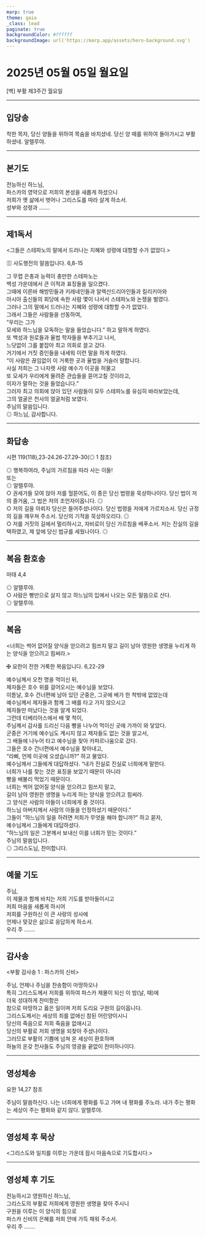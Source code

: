 ```yaml
---
marp: true
theme: gaia
_class: lead
paginate: true
backgroundColor: #ffffff
backgroundImage: url('https://marp.app/assets/hero-background.svg')
---
```


# 2025년 05월 05일 월요일

[백] 부활 제3주간 월요일  




---

## 입당송

착한 목자, 당신 양들을 위하여 목숨을 바치셨네. 당신 양 떼를 위하여 돌아가시고 부활하셨네. 알렐루야.  
  


---

## 본기도

전능하신 하느님,  
파스카의 영약으로 저희의 본성을 새롭게 하셨으니  
저희가 옛 삶에서 벗어나 그리스도를 따라 살게 하소서.  
성부와 성령과 …….  
  


---

## 제1독서

<그들은 스테파노의 말에서 드러나는 지혜와 성령에 대항할 수가 없었다.>

▥ 사도행전의 말씀입니다. 6,8-15

그 무렵 은총과 능력이 충만한 스테파노는  
백성 가운데에서 큰 이적과 표징들을 일으켰다.  
그때에 이른바 해방민들과 키레네인들과 알렉산드리아인들과 킬리키아와  
아시아 출신들의 회당에 속한 사람 몇이 나서서 스테파노와 논쟁을 벌였다.  
그러나 그의 말에서 드러나는 지혜와 성령에 대항할 수가 없었다.  
그래서 그들은 사람들을 선동하여,  
“우리는 그가  
모세와 하느님을 모독하는 말을 들었습니다.” 하고 말하게 하였다.  
또 백성과 원로들과 율법 학자들을 부추기고 나서,  
느닷없이 그를 붙잡아 최고 의회로 끌고 갔다.  
거기에서 거짓 증인들을 내세워 이런 말을 하게 하였다.  
“이 사람은 끊임없이 이 거룩한 곳과 율법을 거슬러 말합니다.  
사실 저희는 그 나자렛 사람 예수가 이곳을 허물고  
또 모세가 우리에게 물려준 관습들을 뜯어고칠 것이라고,  
이자가 말하는 것을 들었습니다.”  
그러자 최고 의회에 앉아 있던 사람들이 모두 스테파노를 유심히 바라보았는데,  
그의 얼굴은 천사의 얼굴처럼 보였다.  
주님의 말씀입니다.  
◎ 하느님, 감사합니다.  
  


---

## 화답송

시편 119(118),23-24.26-27.29-30(◎ 1 참조)

◎ 행복하여라, 주님의 가르침을 따라 사는 이들!  
또는  
◎ 알렐루야.  
○ 권세가들 모여 앉아 저를 헐뜯어도, 이 종은 당신 법령을 묵상하나이다. 당신 법이 저의 즐거움, 그 법은 저의 조언자이옵니다. ◎  
○ 저의 길을 아뢰자 당신은 들어주셨나이다. 당신 법령을 저에게 가르치소서. 당신 규정의 길을 깨우쳐 주소서. 당신의 기적을 묵상하오리다. ◎  
○ 저를 거짓의 길에서 멀리하시고, 자비로이 당신 가르침을 베푸소서. 저는 진실의 길을 택하였고, 제 앞에 당신 법규를 세웠나이다. ◎  
  


---

## 복음 환호송

마태 4,4

◎ 알렐루야.  
○ 사람은 빵만으로 살지 않고 하느님의 입에서 나오는 모든 말씀으로 산다.  
◎ 알렐루야.  
  


---

## 복음

<너희는 썩어 없어질 양식을 얻으려고 힘쓰지 말고 길이 남아 영원한 생명을 누리게 하는 양식을 얻으려고 힘써라.>

✠ 요한이 전한 거룩한 복음입니다. 6,22-29

예수님께서 오천 명을 먹이신 뒤,  
제자들은 호수 위를 걸어오시는 예수님을 보았다.  
이튿날, 호수 건너편에 남아 있던 군중은, 그곳에 배가 한 척밖에 없었는데  
예수님께서 제자들과 함께 그 배를 타고 가지 않으시고  
제자들만 떠났다는 것을 알게 되었다.  
그런데 티베리아스에서 배 몇 척이,  
주님께서 감사를 드리신 다음 빵을 나누어 먹이신 곳에 가까이 와 닿았다.  
군중은 거기에 예수님도 계시지 않고 제자들도 없는 것을 알고서,  
그 배들에 나누어 타고 예수님을 찾아 카파르나움으로 갔다.  
그들은 호수 건너편에서 예수님을 찾아내고,  
“라삐, 언제 이곳에 오셨습니까?” 하고 물었다.  
예수님께서 그들에게 대답하셨다. “내가 진실로 진실로 너희에게 말한다.  
너희가 나를 찾는 것은 표징을 보았기 때문이 아니라  
빵을 배불리 먹었기 때문이다.  
너희는 썩어 없어질 양식을 얻으려고 힘쓰지 말고,  
길이 남아 영원한 생명을 누리게 하는 양식을 얻으려고 힘써라.  
그 양식은 사람의 아들이 너희에게 줄 것이다.  
하느님 아버지께서 사람의 아들을 인정하셨기 때문이다.”  
그들이 “하느님의 일을 하려면 저희가 무엇을 해야 합니까?” 하고 묻자,  
예수님께서 그들에게 대답하셨다.  
“하느님의 일은 그분께서 보내신 이를 너희가 믿는 것이다.”  
주님의 말씀입니다.  
◎ 그리스도님, 찬미합니다.  
  


---

## 예물 기도

주님,  
이 제물과 함께 바치는 저희 기도를 받아들이시고  
저희 마음을 새롭게 하시어  
저희를 구원하신 이 큰 사랑의 성사에  
언제나 맞갖은 삶으로 응답하게 하소서.  
우리 주 …….  
  


---

## 감사송

<부활 감사송 1 : 파스카의 신비>

주님, 언제나 주님을 찬송함이 마땅하오나  
특히 그리스도께서 저희를 위하여 파스카 제물이 되신 이 밤(날, 때)에  
더욱 성대하게 찬미함은  
참으로 마땅하고 옳은 일이며 저희 도리요 구원의 길이옵니다.  
그리스도께서는 세상의 죄를 없애신 참된 어린양이시니  
당신의 죽음으로 저희 죽음을 없애시고  
당신의 부활로 저희 생명을 되찾아 주셨나이다.  
그러므로 부활의 기쁨에 넘쳐 온 세상이 환호하며  
하늘의 온갖 천사들도 주님의 영광을 끝없이 찬미하나이다.  
  


---

## 영성체송

요한 14,27 참조

주님이 말씀하신다. 나는 너희에게 평화를 두고 가며 내 평화를 주노라. 내가 주는 평화는 세상이 주는 평화와 같지 않다. 알렐루야.  
  


---

## 영성체 후 묵상

<그리스도와 일치를 이루는 가운데 잠시 마음속으로 기도합시다.>  


---

## 영성체 후 기도

전능하시고 영원하신 하느님,  
그리스도의 부활로 저희에게 영원한 생명을 찾아 주시니  
구원을 이루는 이 양식의 힘으로  
파스카 신비의 은혜를 저희 안에 가득 채워 주소서.  
우리 주 …….